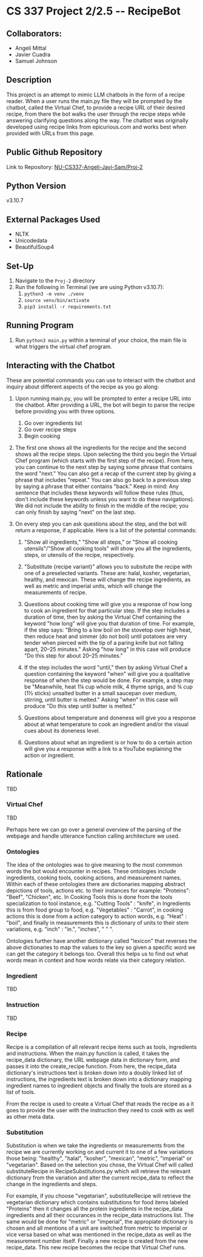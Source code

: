 
# CS 337 Project 2/2.5 -- RecipeBot
## Collaborators:
- Angeli Mittal
- Javier Cuadra
- Samuel Johnson

## Description
This project is an attempt to mimic LLM chatbots in the form of a recipe reader. When a user runs the main.py file they will be prompted by the chatbot, called the Virtual Chef, to provide a recipe URL of their desired recipe, from there the bot walks the user through the recipe steps while answering clarifying questions along the way. The chatbot was originally developed using recipe links from epicurious.com and works best when provided with URLs from this page.

## Public Github Repository
Link to Repository: [NU-CS337-Angeli-Javi-Sam/Proj-2](https://github.com/NU-CS337-Angeli-Javi-Sam/Proj-2)


## Python Version
v3.10.7

## External Packages Used

- NLTK
- Unicodedata
- BeautifulSoup4

## Set-Up

1. Navigate to the `Proj-2` directory
2. Run the following in Terminal (we are using Python v3.10.7):
   1. `python3 -m venv ./venv`
   2. `source venv/bin/activate`
   3. `pip3 install -r requirements.txt`


## Running Program

1. Run `python3 main.py` within a terminal of your choice, the main file is what triggers the virtual chef program.

## Interacting with the Chatbot
These are potential commands you can use to interact with the chatbot and inquiry about different aspects of the recipe as you go along:

1. Upon running main.py, you will be prompted to enter a recipe URL into the chatbot. After providing a URL, the bot will begin to parse the recipe before providing you with three options. 

	1. Go over ingredients list
	2. Go over recipe steps
	3. Begin cooking

2. The first one shows all the ingredients for the recipe and the second shows all the recipe steps. Upon selecting the third you begin the Virtual Chef program (which starts with the first step of the recipe). From here, you can continue to the next step by saying some phrase that contains the word "next." You can also get a recap of the current step by giving a phrase that includes "repeat." You can also go back to a previous step by saying a phrase that either contains "back." Keep in mind: Any sentence that includes these keywords will follow these rules (thus, don't include these keywords unless you want to do these navigations). We did not include the ability to finish in the middle of the recipe; you can only finish by saying "next" on the last step.

3. On every step you can ask questions about the step, and the bot will return a response, if applicable. Here is a list of the potential commands:

	1. "Show all ingredients," "Show all steps," or "Show all cooking utensils"/"Show all cooking tools" will show you all the ingredients, steps, or utensils of the recipe, respectively.

	2. "Substitute {recipe variant}" allows you to subsitute the recipe with one of a preselected variants. These are: halal, kosher, vegetarian, healthy, and mexican. These will change the recipe ingredients, as well as metric and imperial units, which will change the measurements of recipe.
	
	4. Questions about cooking time will give you a response of how long to cook an ingredient for that particular step. If the step includes a duration of time, then by asking the Virtual Chef containing the keyword "how long" will give you that duration of time. For example, if the step says: "Bring to a low boil on the stovetop over high heat, then reduce heat and simmer (do not boil) until potatoes are very tender when pierced with the tip of a paring knife but not falling apart, 20–25 minutes." Asking "how long" in this case will produce "Do this step for about 20–25 minutes." 
	
	5. If the step includes the word "until," then by asking Virtual Chef a question containing the keyword "when" will give you a qualitative response of when the step would be done. For example, a step may be "Meanwhile, heat 1¼ cup whole milk, 4 thyme sprigs, and ¾ cup (1½ sticks) unsalted butter in a small saucepan over medium, stirring, until butter is melted." Asking "when" in this case will produce "Do this step until butter is melted."
	
	6. Questions about temperature and doneness will give you a response about at what temperature to cook an ingredient and/or the visual cues about its doneness level.

 	7. Questions about what an ingredient is or how to do a certain action will give you a response with a link to a YouTube explaining the action or ingredient.

## Rationale
TBD

### Virtual Chef 
TBD

Perhaps here we can go over a general overview of the parsing of the webpage and handle utterance function calling architecture we used.

### Ontologies
The idea of the ontologies was to give meaning to the most commmon words the bot would encounter in recipes. These ontologies include ingredients, cooking tools, cooking actions, and measurement names. Within each of these ontologies there are dictionaries mapping abstract depictions of tools, actions etc. to their instances for example: "Proteins": "Beef", "Chicken", etc. In Cooking Tools this is done from the tools specialization to tool instance, e.g. "Cutting Tools" : "knife", in Ingredients this is from food group to food, e.g. "Vegetables" : "Carrot", in cooking actions this is done from a action category to action words, e.g. "Heat" : "boil", and finally in measurements this is dictionary of units to their stem variations, e.g. "inch" : "in.", "inches", " " ".

Ontologies further have another dictionary called "lexicon" that reverses the above dictionaries to map the values to the key so given a specific word we can get the category it belongs too. Overall this helps us to find out what words mean in context and how words relate via their category relation.

### Ingredient
TBD

### Instruction
TBD

### Recipe
Recipe is a compilation of all relevant recipe items such as tools, ingredients and instructions. When the main.py function is called, it takes the recipe_data dictionary, the URL webpage data in dictionary form, and passes it into the create_recipe function. From here, the recipe_data dictionary's instructions text is broken down into a doubly linked list of instructions, the ingredients text is broken down into a dictionary mapping ingredient names to ingredient objects and finally the tools are stored as a list of tools.

From the recipe is used to create a Virtual Chef that reads the recipe as a it goes to provide the user with the instruction they need to cook with as well as other meta data.

### Substitution
Substitution is when we take the ingredients or measurements from the recipe we are currently working on and current it to one of a few variations those being: "healthy", "halal", "kosher", "mexican", "metric", "imperial" or "vegetarian". Based on the selection you chose, the Virtual Chef will called substituteRecipe in RecipeSubstitutions.py which will retrieve the relevant dictionary from the variation and alter the current recipe_data to reflect the change in the ingredients and steps.

For example, if you choose "vegetarian", substituteRecipe will retrieve the vegetarian dictionary which contains substitutions for food items labeled "Proteins" then it changes all the protein ingredients in the recipe_data ingredients and all their occurances in the recipe_data instructions list. The same would be done for "metric" or "imperial", the appropiate dictionary is chosen and all mentions of a unit are switched from metric to imperial or vice versa based on what was mentioned in the recipe_data as well as the measurement number itself. Finally a new recipe is created from the new recipe_data. This new recipe becomes the recipe that Virtual Chef runs.
